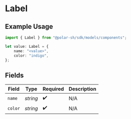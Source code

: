 # Label

## Example Usage

```typescript
import { Label } from "@polar-sh/sdk/models/components";

let value: Label = {
    name: "<value>",
    color: "indigo",
};
```

## Fields

| Field              | Type               | Required           | Description        |
| ------------------ | ------------------ | ------------------ | ------------------ |
| `name`             | *string*           | :heavy_check_mark: | N/A                |
| `color`            | *string*           | :heavy_check_mark: | N/A                |